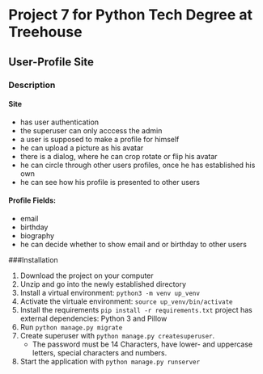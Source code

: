 # Project 7 for Python Tech Degree at Treehouse

## User-Profile Site

### Description
#### Site
- has user authentication
- the superuser can only acccess the admin
- a user is supposed to make a profile for himself
- he can upload a picture as his avatar
- there is a dialog, where he can crop rotate or flip his avatar
- he can circle through other users profiles, once he has established his own
- he can see how his profile is presented to other users

#### Profile Fields:
- email
- birthday
- biography
- he can decide whether to show email and or birthday to other users

###Installation
1. Download the project on your computer
2. Unzip and go into the newly established directory
3. Install a virtual environment:
    `python3 -m venv up_venv`
4. Activate the virtuale environment:
    `source up_venv/bin/activate`
5. Install the requirements
    `pip install -r requirements.txt`
   project has external dependencies: Python 3 and Pillow
6. Run `python manage.py migrate`
7. Create superuser with `python manage.py createsuperuser`.
   - The password must be 14 Characters, have lower- and uppercase letters,
   special characters and numbers.
8. Start the application with `python manage.py runserver`



